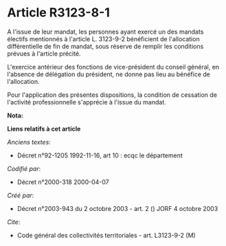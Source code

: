 # Article R3123-8-1

A l'issue de leur mandat, les personnes ayant exercé un des mandats électifs mentionnés à l'article L. 3123-9-2 bénéficient
de l'allocation différentielle de fin de mandat, sous réserve de remplir les conditions prévues à l'article précité.

L'exercice antérieur des fonctions de vice-président du conseil général, en l'absence de délégation du président, ne donne
pas lieu au bénéfice de l'allocation.

Pour l'application des présentes dispositions, la condition de cessation de l'activité professionnelle s'apprécie à l'issue
du mandat.

**Nota:**



**Liens relatifs à cet article**

_Anciens textes_:

  - Décret n°92-1205 1992-11-16, art 10 : ecqc le département

_Codifié par_:

  - Décret n°2000-318 2000-04-07

_Créé par_:

  - Décret n°2003-943 du 2 octobre 2003 - art. 2 () JORF 4 octobre 2003

_Cite_:

  - Code général des collectivités territoriales - art. L3123-9-2 (M)
